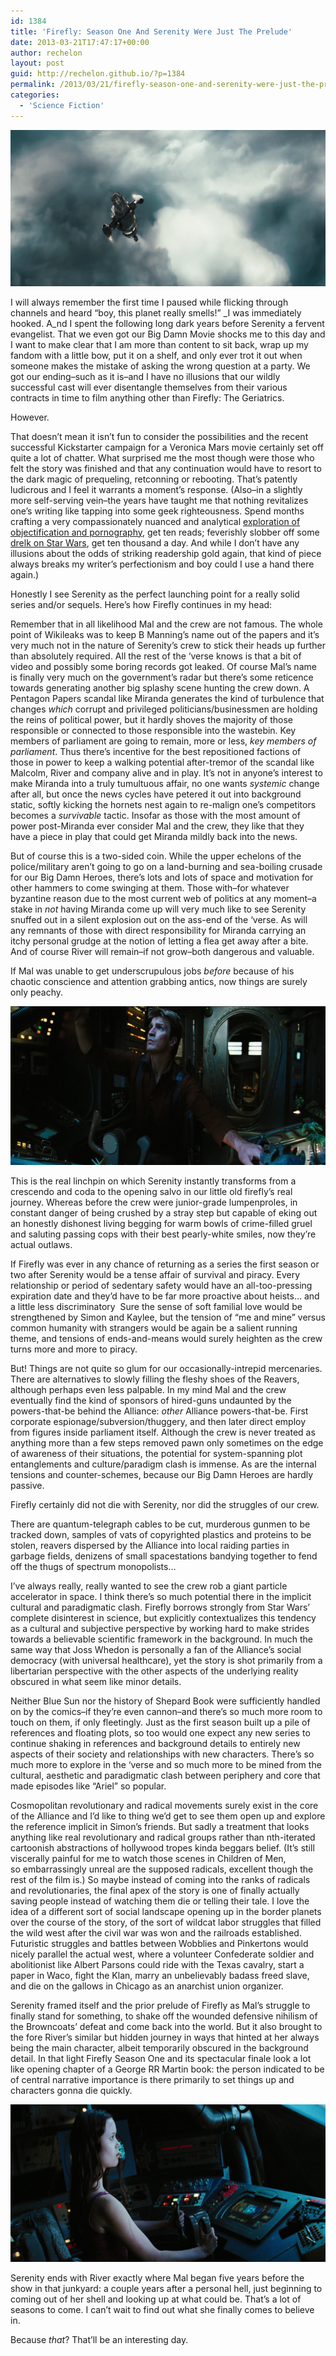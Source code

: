 ```yaml
---
id: 1384
title: 'Firefly: Season One And Serenity Were Just The Prelude'
date: 2013-03-21T17:47:17+00:00
author: rechelon
layout: post
guid: http://rechelon.github.io/?p=1384
permalink: /2013/03/21/firefly-season-one-and-serenity-were-just-the-prelude/
categories:
  - 'Science Fiction'
---
```

[<img alt="SerenityEnd" src="/wp-content/uploads/2013/03/serenityend.png" width="600" height="250" />](/wp-content/uploads/2013/03/serenityend.png)

I will always remember the first time I paused while flicking through channels and heard &#8220;boy, this planet really smells!&#8221; _I was immediately hooked. A_nd I spent the following long dark years before Serenity a fervent evangelist. That we even got our Big Damn Movie shocks me to this day and I want to make clear that I am more than content to sit back, wrap up my fandom with a little bow, put it on a shelf, and only ever trot it out when someone makes the mistake of asking the wrong question at a party. We got our ending&#8211;such as it is&#8211;and I have no illusions that our wildly successful cast will ever disentangle themselves from their various contracts in time to film anything other than Firefly: The Geriatrics.

However.

That doesn&#8217;t mean it isn&#8217;t fun to consider the possibilities and the recent successful Kickstarter campaign for a Veronica Mars movie certainly set off quite a lot of chatter. What surprised me the most though were those who felt the story was finished and that any continuation would have to resort to the dark magic of prequeling, retconning or rebooting. That&#8217;s patently ludicrous and I feel it warrants a moment&#8217;s response. (Also&#8211;in a slightly more self-serving vein&#8211;the years have taught me that nothing revitalizes one&#8217;s writing like tapping into some geek righteousness. Spend months crafting a very compassionately nuanced and analytical [exploration of objectification and pornography](http://rechelon.github.io/2012/01/26/objectification-pornography/), get ten reads; feverishly slobber off some [drelk on Star Wars](http://rechelon.github.io/2011/09/19/how-star-wars-should-have-ended-reflections-on-taste-the-expanded-universe-radical-politics/), get ten thousand a day. And while I don&#8217;t have any illusions about the odds of striking readership gold again, that kind of piece always breaks my writer&#8217;s perfectionism and boy could I use a hand there again.)

Honestly I see Serenity as the perfect launching point for a really solid series and/or sequels. Here&#8217;s how Firefly continues in my head:

Remember that in all likelihood Mal and the crew are not famous. The whole point of Wikileaks was to keep B Manning&#8217;s name out of the papers and it&#8217;s very much not in the nature of Serenity&#8217;s crew to stick their heads up further than absolutely required. All the rest of the &#8216;verse knows is that a bit of video and possibly some boring records got leaked. Of course Mal&#8217;s name is finally very much on the government&#8217;s radar but there&#8217;s some reticence towards generating another big splashy scene hunting the crew down. A Pentagon Papers scandal like Miranda generates the kind of turbulence that changes _which_ corrupt and privileged politicians/businessmen are holding the reins of political power, but it hardly shoves the majority of those responsible or connected to those responsible into the wastebin. Key members of parliament are going to remain, more or less, _key members of parliament_. Thus there&#8217;s incentive for the best repositioned factions of those in power to keep a walking potential after-tremor of the scandal like Malcolm, River and company alive and in play. It&#8217;s not in anyone&#8217;s interest to make Miranda into a truly tumultuous affair, no one wants _systemic_ change after all, but once the news cycles have petered it out into background static, softly kicking the hornets nest again to re-malign one&#8217;s competitors becomes a _survivable_ tactic. Insofar as those with the most amount of power post-Miranda ever consider Mal and the crew, they like that they have a piece in play that could get Miranda mildly back into the news.

But of course this is a two-sided coin. While the upper echelons of the police/military aren&#8217;t going to go on a land-burning and sea-boiling crusade for our Big Damn Heroes, there&#8217;s lots and lots of space and motivation for other hammers to come swinging at them. Those with&#8211;for whatever byzantine reason due to the most current web of politics at any moment&#8211;a stake in _not_ having Miranda come up will very much like to see Serenity snuffed out in a silent explosion out on the ass-end of the &#8216;verse. As will any remnants of those with direct responsibility for Miranda carrying an itchy personal grudge at the notion of letting a flea get away after a bite. And of course River will remain&#8211;if not grow&#8211;both dangerous and valuable.

If Mal was unable to get underscrupulous jobs _before_ because of his chaotic conscience and attention grabbing antics, now things are surely only peachy.

[<img alt="Mal" src="/wp-content/uploads/2013/03/mal.png" width="600" height="254" />](/wp-content/uploads/2013/03/mal.png)

This is the real linchpin on which Serenity instantly transforms from a crescendo and coda to the opening salvo in our little old firefly&#8217;s real journey. Whereas before the crew were junior-grade lumpenproles, in constant danger of being crushed by a stray step but capable of eking out an honestly dishonest living begging for warm bowls of crime-filled gruel and saluting passing cops with their best pearly-white smiles, now they&#8217;re actual outlaws.

If Firefly was ever in any chance of returning as a series the first season or two after Serenity would be a tense affair of survival and piracy. Every relationship or period of sedentary safety would have an all-too-pressing expiration date and they&#8217;d have to be far more proactive about heists&#8230; and a little less discriminatory  Sure the sense of soft familial love would be strengthened by Simon and Kaylee, but the tension of &#8220;me and mine&#8221; versus common humanity with strangers would be again be a salient running theme, and tensions of ends-and-means would surely heighten as the crew turns more and more to piracy.

But! Things are not quite so glum for our occasionally-intrepid mercenaries. There are alternatives to slowly filling the fleshy shoes of the Reavers, although perhaps even less palpable. In my mind Mal and the crew eventually find the kind of sponsors of hired-guns undaunted by the powers-that-be behind the Alliance: _other_ Alliance powers-that-be. First corporate espionage/subversion/thuggery, and then later direct employ from figures inside parliament itself. Although the crew is never treated as anything more than a few steps removed pawn only sometimes on the edge of awareness of their situations, the potential for system-spanning plot entanglements and culture/paradigm clash is immense. As are the internal tensions and counter-schemes, because our Big Damn Heroes are hardly passive.

Firefly certainly did not die with Serenity, nor did the struggles of our crew.

There are quantum-telegraph cables to be cut, murderous gunmen to be tracked down, samples of vats of copyrighted plastics and proteins to be stolen, reavers dispersed by the Alliance into local raiding parties in garbage fields, denizens of small spacestations bandying together to fend off the thugs of spectrum monopolists&#8230;

I&#8217;ve always really, really wanted to see the crew rob a giant particle accelerator in space. I think there&#8217;s so much potential there in the implicit cultural and paradigmatic clash. Firefly borrows strongly from Star Wars&#8217; complete disinterest in science, but explicitly contextualizes this tendency as a cultural and subjective perspective by working hard to make strides towards a believable scientific framework in the background. In much the same way that Joss Whedon is personally a fan of the Alliance&#8217;s social democracy (with universal healthcare), yet the story is shot primarily from a libertarian perspective with the other aspects of the underlying reality obscured in what seem like minor details.

Neither Blue Sun nor the history of Shepard Book were sufficiently handled on by the comics&#8211;if they&#8217;re even cannon&#8211;and there&#8217;s so much more room to touch on them, if only fleetingly. Just as the first season built up a pile of references and floating plots, so too would one expect any new series to continue shaking in references and background details to entirely new aspects of their society and relationships with new characters. There&#8217;s so much more to explore in the &#8216;verse and so much more to be mined from the cultural, aesthetic and paradigmatic clash between periphery and core that made episodes like &#8220;Ariel&#8221; so popular.

Cosmopolitan revolutionary and radical movements surely exist in the core of the Alliance and I&#8217;d like to thing we&#8217;d get to see them open up and explore the reference implicit in Simon&#8217;s friends. But sadly a treatment that looks anything like real revolutionary and radical groups rather than nth-iterated cartoonish abstractions of hollywood tropes kinda beggars belief. (It&#8217;s still viscerally painful for me to watch those scenes in Children of Men, so embarrassingly unreal are the supposed radicals, excellent though the rest of the film is.) So maybe instead of coming into the ranks of radicals and revolutionaries, the final apex of the story is one of finally actually saving people instead of watching them die or telling their tale. I love the idea of a different sort of social landscape opening up in the border planets over the course of the story, of the sort of wildcat labor struggles that filled the wild west after the civil war was won and the railroads established. Futuristic struggles and battles between Wobblies and Pinkertons would nicely parallel the actual west, where a volunteer Confederate soldier and abolitionist like Albert Parsons could ride with the Texas cavalry, start a paper in Waco, fight the Klan, marry an unbelievably badass freed slave, and die on the gallows in Chicago as an anarchist union organizer.

Serenity framed itself and the prior prelude of Firefly as Mal&#8217;s struggle to finally stand for something, to shake off the wounded defensive nihilism of the Browncoats&#8217; defeat and come back into the world. But it also brought to the fore River&#8217;s similar but hidden journey in ways that hinted at her always being the main character, albeit temporarily obscured in the background detail. In that light Firefly Season One and its spectacular finale look a lot like opening chapter of a George RR Martin book: the person indicated to be of central narrative importance is there primarily to set things up and characters gonna die quickly.

[<img alt="River" src="/wp-content/uploads/2013/03/river.png" width="600" height="252" />](/wp-content/uploads/2013/03/river.png)

Serenity ends with River exactly where Mal began five years before the show in that junkyard: a couple years after a personal hell, just beginning to coming out of her shell and looking up at what could be. That&#8217;s a lot of seasons to come. I can&#8217;t wait to find out what she finally comes to believe in.

Because _that_? That&#8217;ll be an interesting day.
